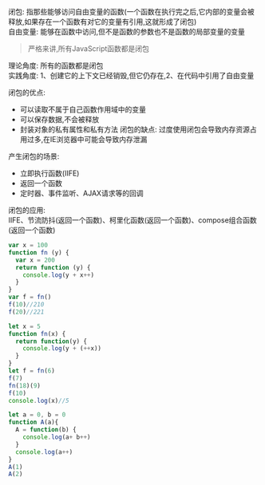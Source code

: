 闭包: 指那些能够访问自由变量的函数(一个函数在执行完之后,它内部的变量会被释放,如果存在一个函数有对它的变量有引用,这就形成了闭包)  
自由变量: 能够在函数中访问,但不是函数的参数也不是函数的局部变量的变量  
> 严格来讲,所有JavaScript函数都是闭包

理论角度: 所有的函数都是闭包  
实践角度: 1、创建它的上下文已经销毁,但它仍存在,2、在代码中引用了自由变量

闭包的优点:  
- 可以读取不属于自己函数作用域中的变量
- 可以保存数据,不会被释放
- 封装对象的私有属性和私有方法
闭包的缺点: 过度使用闭包会导致内存资源占用过多,在IE浏览器中可能会导致内存泄漏

产生闭包的场景:
- 立即执行函数(IIFE)
- 返回一个函数
- 定时器、事件监听、AJAX请求等的回调

闭包的应用:  
IIFE、节流防抖(返回一个函数)、柯里化函数(返回一个函数)、compose组合函数(返回一个函数)
```js
var x = 100
function fn (y) {
  var x = 200
  return function (y) {
    console.log(y + x++)
  }
}
var f = fn()
f(10)//210
f(20)//221

let x = 5
function fn(x) {
  return function(y) {
    console.log(y + (++x))
  }
}
let f = fn(6)
f(7)
fn(18)(9)
f(10)
console.log(x)//5

let a = 0, b = 0
function A(a){
  A = function(b) {
    console.log(a+ b++)
  }
  console.log(a++)
}
A(1)
A(2)
```